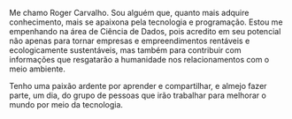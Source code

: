Me chamo Roger Carvalho. Sou alguém que, quanto mais adquire conhecimento, mais se apaixona pela tecnologia e programação. Estou me empenhando na área de Ciência de Dados, pois acredito em seu potencial não apenas para tornar empresas e empreendimentos rentáveis e ecologicamente sustentáveis, mas também para contribuir com informações que resgatarão a humanidade nos relacionamentos com o meio ambiente.

Tenho uma paixão ardente por aprender e compartilhar, e almejo fazer parte, um dia, do grupo de pessoas que irão trabalhar para melhorar o mundo por meio da tecnologia.




